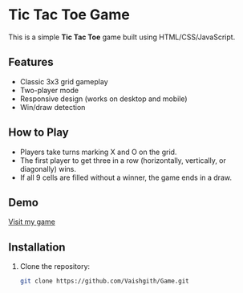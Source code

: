 # Tic Tac Toe Game

This is a simple **Tic Tac Toe** game built using HTML/CSS/JavaScript.

## Features

- Classic 3x3 grid gameplay
- Two-player mode
- Responsive design (works on desktop and mobile)
- Win/draw detection

## How to Play

- Players take turns marking X and O on the grid.
- The first player to get three in a row (horizontally, vertically, or diagonally) wins.
- If all 9 cells are filled without a winner, the game ends in a draw.

## Demo

[Visit my game](https://vaishgith.github.io/Game/)

## Installation

1. Clone the repository:
   ```bash
   git clone https://github.com/Vaishgith/Game.git
